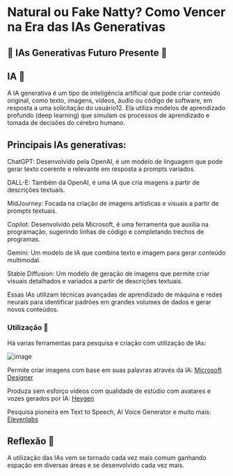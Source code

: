 # Natural ou Fake Natty? Como Vencer na Era das IAs Generativas


## 🎯 IAs Generativas Futuro Presente 🚀

## IA 📒

A IA generativa é um tipo de inteligência artificial que pode criar conteúdo original, como texto, imagens, vídeos, áudio ou código de software, em resposta a uma solicitação do usuário12. Ela utiliza modelos de aprendizado profundo (deep learning) que simulam os processos de aprendizado e tomada de decisões do cérebro humano.


## Principais IAs generativas:

ChatGPT: Desenvolvido pela OpenAI, é um modelo de linguagem que pode gerar texto coerente e relevante em resposta a prompts variados.

DALL-E: Também da OpenAI, é uma IA que cria imagens a partir de descrições textuais.

MidJourney: Focada na criação de imagens artísticas e visuais a partir de prompts textuais.

Copilot: Desenvolvido pela Microsoft, é uma ferramenta que auxilia na programação, sugerindo linhas de código e completando trechos de programas.

Gemini: Um modelo de IA que combina texto e imagem para gerar conteúdo multimodal.

Stable Diffusion: Um modelo de geração de imagens que permite criar visuais detalhados e variados a partir de descrições textuais.

Essas IAs utilizam técnicas avançadas de aprendizado de máquina e redes neurais para identificar padrões em grandes volumes de dados e gerar novos conteúdos.


### Utilização 🤖

Há varias ferramentas para pesquisa e criação com utilização de IAs:

![image](https://github.com/user-attachments/assets/a2285ec1-df6d-4f32-93be-aa2e9f0b0958)

Permite criar imagens com base em suas palavras através da IA: [Microsoft Designer](https://copilot.microsoft.com/)

Produza sem esforço vídeos com qualidade de estúdio com avatares e vozes gerados por IA: [Heygen](https://www.heygen.com/d-id-alternative?sid=did-alternative-ggs&gad_source=1&gclid=CjwKCAjw1920BhA3EiwAJT3lSd5Gkz46q7dwsgXrwq8AxQZGRiEMWTf2vp4Ax-PbW1ef4ZRrUTVTDBoCmFAQAvD_BwE)

Pesquisa pioneira em Text to Speech, AI Voice Generator e muito mais: [Elevenlabs](https://elevenlabs.io)


## Reflexão 💭

A utilização das IAs vem se tornado cada vez mais comum ganhando espação em diversas áreas e se desenvolvido cada vez mais.

